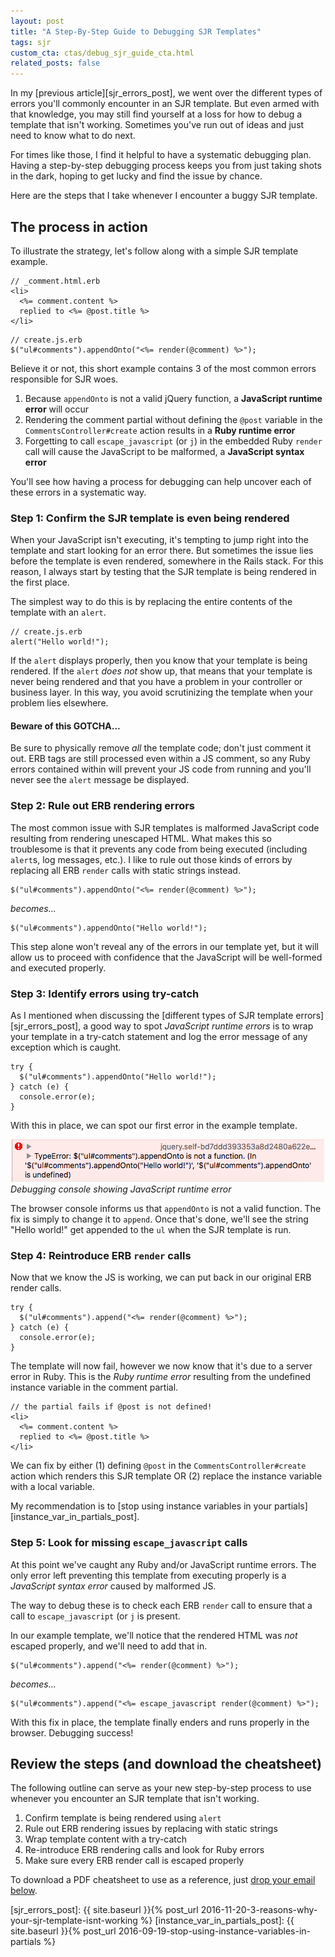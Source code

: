 ```yaml
---
layout: post
title: "A Step-By-Step Guide to Debugging SJR Templates"
tags: sjr
custom_cta: ctas/debug_sjr_guide_cta.html
related_posts: false
---
```


In my [previous article][sjr_errors_post], we went over the different types of errors you'll commonly encounter in an SJR template.
But even armed with that knowledge, you may still find yourself at a loss for how to debug a template that isn't working.
Sometimes you've run out of ideas and just need to know what to do next. 

For times like those, I find it helpful to have a systematic debugging plan. 
Having a step-by-step debugging process keeps you from just taking shots in the dark, hoping to get lucky and find the issue by chance.

Here are the steps that I take whenever I encounter a buggy SJR template. 

<!-- more -->

## The process in action

To illustrate the strategy, let's follow along with a simple SJR template example.

```
// _comment.html.erb
<li>
  <%= comment.content %>
  replied to <%= @post.title %>
</li>
```

```
// create.js.erb
$("ul#comments").appendOnto("<%= render(@comment) %>");
```

Believe it or not, this short example contains 3 of the most common errors responsible for SJR woes.

1. Because `appendOnto` is not a valid jQuery function, a **JavaScript runtime error** will occur
1. Rendering the comment partial without defining the `@post` variable in the `CommentsController#create` action results in a **Ruby runtime error**
1. Forgetting to call `escape_javascript` (or `j`) in the embedded Ruby `render` call will cause the JavaScript to be malformed, a **JavaScript syntax error**

You'll see how having a process for debugging can help uncover each of these errors in a systematic way. 

### Step 1: Confirm the SJR template is even being rendered

When your JavaScript isn't executing, it's tempting to jump right into the template and start looking for an error there.
But sometimes the issue lies before the template is even rendered, somewhere in the Rails stack. 
For this reason, I always start by testing that the SJR template is being rendered in the first place.

The simplest way to do this is by replacing the entire contents of the template with an `alert`. 

```
// create.js.erb
alert("Hello world!");
```

If the `alert` displays properly, then you know that your template is being rendered. 
If the `alert` *does not* show up, that means that your template is never being rendered and that you have a problem in your controller or business layer. 
In this way, you avoid scrutinizing the template when your problem lies elsewhere.  

#### Beware of this GOTCHA...

Be sure to physically remove *all* the template code; don't just comment it out. 
ERB tags are still processed even within a JS comment, 
so any Ruby errors contained within will prevent your JS code from running and you'll never see the `alert` message be displayed.

### Step 2: Rule out ERB rendering errors

The most common issue with SJR templates is malformed JavaScript code resulting from rendering unescaped HTML.
What makes this so troublesome is that it prevents any code from being executed (including `alert`s, log messages, etc.).
I like to rule out those kinds of errors by replacing all ERB `render` calls with static strings instead.

```
$("ul#comments").appendOnto("<%= render(@comment) %>");
```

*becomes...*

```
$("ul#comments").appendOnto("Hello world!");
```

This step alone won't reveal any of the errors in our template yet, 
but it will allow us to proceed with confidence that the JavaScript will be well-formed and executed properly. 

### Step 3: Identify errors using try-catch

As I mentioned when discussing the [different types of SJR template errors][sjr_errors_post], a good way to spot *JavaScript runtime errors*  is to wrap your template in a try-catch statement and log the error message of any exception which is caught.

```
try {
  $("ul#comments").appendOnto("Hello world!");
} catch (e) {
  console.error(e);
}
```

With this in place, we can spot our first error in the example template. 

![SJR Debugging Guide - JavaScript Runtime Error](/assets/debugging_guide_javascript_runtime_error.png)
*Debugging console showing JavaScript runtime error*

The browser console informs us that `appendOnto` is not a valid function. 
The fix is simply to change it to `append`.
Once that's done, we'll see the string "Hello world!" get appended to the `ul` when the SJR template is run. 

### Step 4: Reintroduce ERB `render` calls

Now that we know the JS is working, we can put back in our original ERB render calls.

```
try {
  $("ul#comments").append("<%= render(@comment) %>");
} catch (e) {
  console.error(e);
}
```

The template will now fail, however we now know that it's due to a server error in Ruby.
This is the *Ruby runtime error* resulting from the undefined instance variable in the comment partial.

```
// the partial fails if @post is not defined!
<li>
  <%= comment.content %>
  replied to <%= @post.title %>
</li>
```

We can fix by either (1) defining `@post` in the `CommentsController#create` action which renders this SJR template OR (2) replace the instance variable with a local variable. 

My recommendation is to [stop using instance variables in your partials][instance_var_in_partials_post].

### Step 5: Look for missing `escape_javascript` calls

At this point we've caught any Ruby and/or JavaScript runtime errors. 
The only error left preventing this template from executing properly is a *JavaScript syntax error* caused by malformed JS.

The way to debug these is to check each ERB `render` call to ensure that a call to `escape_javascript` (or `j` is present.

In our example template, we'll notice that the rendered HTML was *not* escaped properly, and we'll need to add that in. 

```
$("ul#comments").append("<%= render(@comment) %>");
```

*becomes...*

```
$("ul#comments").append("<%= escape_javascript render(@comment) %>");
```

With this fix in place, the template finally enders and runs properly in the browser.
Debugging success!

## Review the steps (and download the cheatsheet)

The following outline can serve as your new step-by-step process to use whenever you encounter an SJR template that isn't working.

1. Confirm template is being rendered using `alert`
1. Rule out ERB rendering issues by replacing with static strings
1. Wrap template content with a try-catch
1. Re-introduce ERB rendering calls and look for Ruby errors
1. Make sure every ERB render call is escaped properly

To download a PDF cheatsheet to use as a reference, just [drop your email below](#post-cta).

[sjr_errors_post]: {{ site.baseurl }}{% post_url 2016-11-20-3-reasons-why-your-sjr-template-isnt-working %}
[instance_var_in_partials_post]: {{ site.baseurl }}{% post_url 2016-09-19-stop-using-instance-variables-in-partials %}
